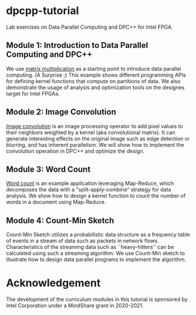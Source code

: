 # dpcpp-tutorial
Lab exercises on Data Parallel Computing and DPC++ for Intel FPGA. 

## Module 1: Introduction to Data Parallel Computing and DPC++

We use [matrix multiplication](https://github.com/ACANETS/dpcpp-tutorial/tree/master/matrix-multi) as a starting point to introduce data parallel computing. (A Surprise ;)
This example shows different programming APIs for defining kernel functions that compute on partitions of data. We also demonstrate the usage of analysis and optimization tools on the designes target for Intel FPGAs.

## Module 2: Image Convolution

[Image convolution](https://github.com/ACANETS/dpcpp-tutorial/tree/master/image-conv) is an image processing operator to add pixel values to their neighbors weighted by a kernel (aka convolutional matrix). It can generate interesting effects on the original image such as edge detection or blurring, and has inherent parallelism. We will show how to implement the convolution operation in DPC++ and optimize the design.

## Module 3: Word Count 

[Word count](https://github.com/ACANETS/dpcpp-tutorial/tree/master/word-count) is an example application leveraging Map-Reduce, which decomposes the data with a "split-apply-combine" strategy for data analysis. We show how to design a kernel function to count the number of words in a document using Map-Reduce.

## Module 4: Count-Min Sketch

Count-Min Sketch utilizes a probabilistic data structure as a frequency table of events in a stream of data such as packets in network flows. Characteristics of the streaming data such as ``heavy-hitters'' can be calculated using such a streaming algorithm. We use Count-Min sketch to illustrate how to design data parallel programs to implement the algorithm.

# Acknowledgement
The development of the curriculum modules in this tutorial is sponsored by Intel Corporation under a MindShare grant in 2020-2021.
